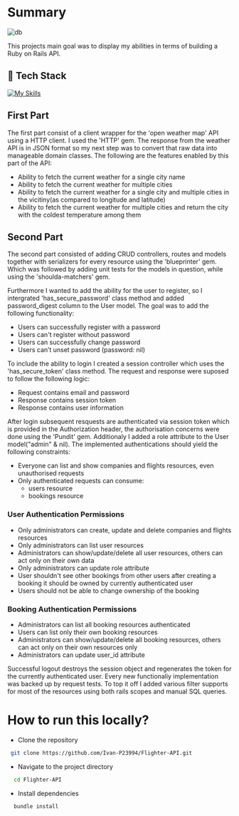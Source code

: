 # Summary


![db](https://user-images.githubusercontent.com/101200406/196042017-61d9c2d6-b804-4c15-9c1e-6a115547088a.png)

This projects main goal was to display my abilities in terms of building a Ruby on Rails API. 

## 👾 Tech Stack

[![My Skills](https://skillicons.dev/icons?i=ruby,rails,postgres)](https://skillicons.dev)

## First Part

The first part consist of a client wrapper for the 'open weather map' API using a HTTP client. I used the 'HTTP' gem.
The response from the weather API is in JSON format so my next step was to convert that raw data into manageable domain classes.
The following are the features enabled by this part of the API:

- Ability to fetch the current weather for a single city name
- Ability to fetch the current weather for multiple cities
- Ability to fetch the current weather for a single city and multiple cities in the vicitiny(as compared to longitude and latitude)
- Ability to fetch the current weather for multiple cities and return the city with the coldest temperature among them

## Second Part

The second part consisted of adding CRUD controllers, routes and models together with serializers for every resource using the 'blueprinter' gem.
Which was followed by adding unit tests for the models in question, while using the 'shoulda-matchers' gem.


Furthermore I wanted to add the ability for the user to register, so I intergrated 'has_secure_password' class method and added password_digest column to the User model. The goal was to add the following functionality: 

 - Users can successfully register with a password
 - Users can't register without password
 - Users can successfully change password
 - Users can’t unset password (password: nil)

To include the ability to login I created a session controller which uses the 'has_secure_token' class method. The request and response were suposed to follow the following logic:

- Request contains email and password
- Response contains session token
- Response contains user information

After login subsequent resquests are authenticated via session token which is provided in the Authorization header, the authorisation concerns were done using the 'Pundit' gem. Additionaly I added a role attribute to the User model("admin" & nil).
The implemented authentications should yield the following constraints:

- Everyone can list and show companies and flights resources, even unauthorised requests
- Only authenticated requests can consume:
  - users resource
  - bookings resource
 
### User Authentication Permissions

- Only administrators can create, update and delete companies and flights resources
- Only administrators can list user resources
- Administrators can show/update/delete all user resources, others can act only on their own data
- Only administrators can update role attribute
- User shouldn't see other bookings from other users after creating a booking it should be owned by currently authenticated user
- Users should not be able to change ownership of the booking

### Booking Authentication Permissions

- Administrators can list all booking resources authenticated 
- Users can list only their own booking resources
- Administrators can show/update/delete all booking resources, others can act only on their own resources only 
- Administrators can update user_id attribute


Successful logout destroys the session object and regenerates the token for the currently authenticated user. Every new functionaliy implementation was backed up by request tests. To top it off I added various filter supports for most of the resources using both rails scopes and manual SQL queries.


# How to run this locally?

- Clone the repository
 ```bash
  git clone https://github.com/Ivan-P23994/Flighter-API.git
```
- Navigate to the project directory

```bash
  cd Flighter-API
```
- Install dependencies

```bash
  bundle install
```

